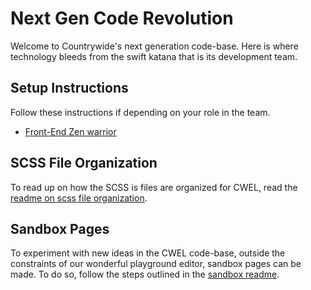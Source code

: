# Next Gen Code Revolution

Welcome to Countrywide's next generation code-base. Here is where technology
bleeds from the swift katana that is its development team.

## Setup Instructions

Follow these instructions if depending on your role in the team.

- [Front-End Zen warrior](./readme/FED.md)

## SCSS File Organization

To read up on how the SCSS is files are organized for CWEL, read the
[readme on scss file organization]('./readme/SCSS-organization.md').

## Sandbox Pages

To experiment with new ideas in the CWEL code-base, outside the
constraints of our wonderful playground editor, sandbox pages can be made. To
do so, follow the steps outlined in the [sandbox readme]('./readme/Sandbox.md').
